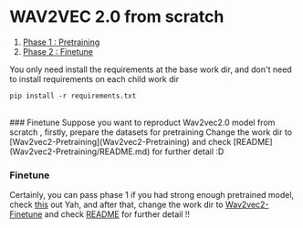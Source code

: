 # WAV2VEC 2.0 from scratch

1. [Phase 1 : Pretraining](#Pretraining)
2. [Phase 2 : Finetune](#feature)

<a name = "Important note" ></a>
You only need install the requirements at the base work dir, and don't need to install requirements on each child work dir
```
pip install -r requirements.txt
```
</br>
<a name = "Pretraining" ></a>
### Finetune
Suppose you want to reproduct Wav2vec2.0 model from scratch , firstly, prepare the datasets for pretraining
Change the work dir to [Wav2vec2-Pretraining](Wav2vec2-Pretraining) and check [README](Wav2vec2-Pretraining/README.md) for further detail :D
</br>

<a name = "Finetune" ></a>
### Finetune
Certainly, you can pass phase 1 if you had strong enough pretrained model, check [this](https://huggingface.co/TencentGameMate) out
Yah, and after that, change the work dir to [Wav2vec2-Finetune](Wav2vec2-Finetune) and check [README](Wav2vec2-Finetune/README.md) for further detail !!
</br>
